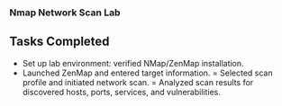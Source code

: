 ### Nmap Network Scan Lab

## Tasks Completed
- Set up lab environment: verified NMap/ZenMap installation.
- Launched ZenMap and entered target information.
= Selected scan profile and initiated network scan.
= Analyzed scan results for discovered hosts, ports, services, and vulnerabilities.
